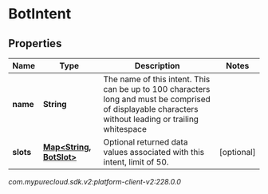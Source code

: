 # BotIntent


## Properties

| Name | Type | Description | Notes |
| ------------ | ------------- | ------------- | ------------- |
| **name** | **String** | The name of this intent.  This can be up to 100 characters long and must be comprised of displayable characters without leading or trailing whitespace |  |
| **slots** | [**Map&lt;String, BotSlot&gt;**](BotSlot) | Optional returned data values associated with this intent, limit of 50. |  [optional] |




_com.mypurecloud.sdk.v2:platform-client-v2:228.0.0_
